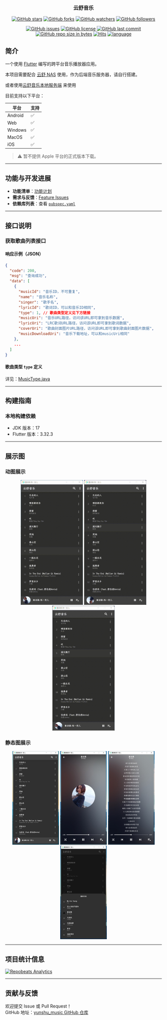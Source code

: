 <h3 align="center">云舒音乐</h3>

<div align="center">

[![GitHub stars](https://img.shields.io/github/stars/itning/yunshu_music.svg?style=social&label=Stars)](https://github.com/itning/yunshu_music/stargazers)
[![GitHub forks](https://img.shields.io/github/forks/itning/yunshu_music.svg?style=social&label=Fork)](https://github.com/itning/yunshu_music/network/members)
[![GitHub watchers](https://img.shields.io/github/watchers/itning/yunshu_music.svg?style=social&label=Watch)](https://github.com/itning/yunshu_music/watchers)
[![GitHub followers](https://img.shields.io/github/followers/itning.svg?style=social&label=Follow)](https://github.com/itning?tab=followers)

</div>

<div align="center">

[![GitHub issues](https://img.shields.io/github/issues/itning/yunshu_music.svg)](https://github.com/itning/yunshu_music/issues)
[![GitHub license](https://img.shields.io/github/license/itning/yunshu_music.svg)](https://github.com/itning/yunshu_music/blob/master/LICENSE)
[![GitHub last commit](https://img.shields.io/github/last-commit/itning/yunshu_music.svg)](https://github.com/itning/yunshu_music/commits)
[![GitHub repo size in bytes](https://img.shields.io/github/repo-size/itning/yunshu_music.svg)](https://github.com/itning/yunshu_music)
[![Hits](https://hitcount.itning.com?u=itning&r=yunshu_music)](https://github.com/itning/hit-count)
[![language](https://img.shields.io/badge/language-Dart-green.svg)](https://github.com/itning/yunshu_music)

</div>

## 简介

一个使用 [Flutter](https://flutter.dev/) 编写的跨平台音乐播放器应用。

本项目需要配合 [云舒 NAS](https://github.com/itning/yunshu-nas) 使用，作为后端音乐服务器，请自行搭建。

或者使用[云舒音乐本地服务端](https://github.com/itning/yunshu_music_local) 来使用

目前支持以下平台：

| 平台    | 支持 |
| ------- | ---- |
| Android | ✅   |
| Web     | ✅   |
| Windows | ✅   |
| MacOS   | ✅   |
| iOS     | ✅   |

> ⚠️ 暂不提供 Apple 平台的正式版本下载。

---

## 功能与开发进展

- **功能清单**：[功能计划](https://github.com/itning/yunshu_music/projects/1)
- **需求与反馈**：[Feature Issues](https://github.com/itning/yunshu_music/issues)
- **依赖库列表**：查看 [`pubspec.yaml`](https://github.com/itning/yunshu_music/blob/master/yunshu_music/pubspec.yaml#L29)

---

## 接口说明

### 获取歌曲列表接口

#### 响应示例（JSON）

```json
{
  "code": 200,
  "msg": "查询成功",
  "data": [
    {
      "musicId": "音乐ID，不可重复",
      "name": "音乐名称",
      "singer": "歌手名",
      "lyricId": "歌词ID，可以和音乐ID相同",
      "type": 1, // 歌曲类型定义见下方链接
      "musicUri": "音乐URL路径，访问该URL即可拿到音乐数据",
      "lyricUri": "LRC歌词URL路径，访问该URL即可拿到歌词数据",
      "coverUri": "歌曲封面图片URL路径，访问该URL即可拿到歌曲封面图片数据",
      "musicDownloadUri": "音乐下载地址，可以和musicUri相同"
    },
    ...
  ]
}
```

#### 歌曲类型 `type` 定义

详见：[MusicType.java](https://github.com/itning/yunshu-nas/blob/master/nas-music/src/main/java/top/itning/yunshunas/music/constant/MusicType.java)

---

## 构建指南

### 本地构建依赖

- JDK 版本：17
- Flutter 版本：3.32.3

---

## 展示图

### 动图展示

<div align="center">
  <img width="200" height="400" src="https://raw.githubusercontent.com/itning/yunshu_music/master/pic/a.gif"/>
  <img width="200" height="400" src="https://raw.githubusercontent.com/itning/yunshu_music/master/pic/b.gif"/>
  <img width="200" height="400" src="https://raw.githubusercontent.com/itning/yunshu_music/master/pic/c.gif"/>
</div>

### 静态图展示

<div align="center">
  <img width="150" height="300" src="https://raw.githubusercontent.com/itning/yunshu_music/master/pic/a.jpg"/>
  <img width="150" height="300" src="https://raw.githubusercontent.com/itning/yunshu_music/master/pic/b.jpg"/>
  <img width="150" height="300" src="https://raw.githubusercontent.com/itning/yunshu_music/master/pic/c.jpg"/>
  <img width="150" height="300" src="https://raw.githubusercontent.com/itning/yunshu_music/master/pic/d.jpg"/>
</div>

---

## 项目统计信息

[![Repobeats Analytics](https://repobeats.axiom.co/api/embed/acce3f01122e88287589d77f79de75cd6eed7215.svg)](https://repobeats.axiom.co)

---

## 贡献与反馈

欢迎提交 Issue 或 Pull Request！  
GitHub 地址：[yunshu_music GitHub 仓库](https://github.com/itning/yunshu_music)
